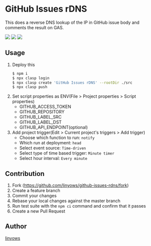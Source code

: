 GitHub Issues rDNS
==

This does a reverse DNS lookup of the IP in GitHub issue body and comments the result on GAS.

<a href="https://github.com/linyows/github-issues-rdns/actions" title="actions"><img src="https://img.shields.io/github/actions/workflow/status/linyows/github-issues-rdns/build.yml?branch=main&style=for-the-badge"></a>
<a href="https://github.com/google/clasp" title="clasp"><img src="https://img.shields.io/badge/built%20with-clasp-4285f4.svg?style=for-the-badge"></a>
<a href="https://github.com/linyows/github-issues-rdns/blob/master/LICENSE" title="MIT License"><img src="https://img.shields.io/badge/license-MIT-blue.svg?style=for-the-badge"></a>

Usage
-----

1. Deploy this
    ```sh
    $ npm i
    $ npx clasp login
    $ npx clasp create 'GitHub Issues rDNS' --rootDir ./src
    $ npx clasp push
    ```
1. Set script properties as ENV(File > Project properties > Script properties)
    - GITHUB_ACCESS_TOKEN
    - GITHUB_REPOSITORY
    - GITHUB_LABEL_SRC
    - GITHUB_LABEL_DST
    - GITHUB_API_ENDPOINT(optional)
1. Add project trigger(Edit > Current project's triggers > Add trigger)
    - Choose which function to run: `notify`
    - Which run at deployment: `head`
    - Select event source: `Time-driven`
    - Select type of time based trigger: `Minute timer`
    - Select hour interval: `Every minute`

Contribution
------------

1. Fork (https://github.com/linyows/github-issues-rdns/fork)
1. Create a feature branch
1. Commit your changes
1. Rebase your local changes against the master branch
1. Run test suite with the `npm ci` command and confirm that it passes
1. Create a new Pull Request

Author
------

[linyows](https://github.com/linyows)
